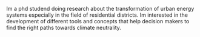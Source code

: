 Im a phd studend doing research about the transformation of urban energy systems especially in the field of residential districts. 
Im interested in the development of different tools and concepts that help decision makers to find the right paths towards climate neutrality.


<!---
sebglom/sebglom is a ✨ special ✨ repository because its `README.md` (this file) appears on your GitHub profile.
You can click the Preview link to take a look at your changes.
--->

